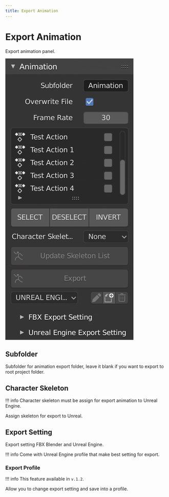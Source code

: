 ```yaml
---
title: Export Animation
---
```


# Export Animation

Export animation panel.

![Export Animation Panel](../img/animation.png "Export Animation Panel")

## Subfolder

Subfolder for animation export folder, leave it blank if you want to export to root project folder.

## Character Skeleton

!!! info
    Character skeleton must be assign for export animation to Unreal Engine.

Assign skeleton for export to Unreal.

## Export Setting

Export setting FBX Blender and Unreal Engine.

!!! info
    Come with Unreal Engine profile that make best setting for export.

### Export Profile

!!! info
    This feature available in `v.1.2`.

Allow you to change export setting and save into a profile.